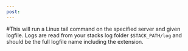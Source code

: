 ```yaml
---
post: 
---
```


#This will run a Linux tail command on the specified server and given logfile. Logs are read from your stacks log folder `$STACK_PATH/log` and should be the full logfile name including the extension.

